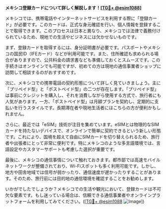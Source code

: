 **メキシコ登録カードについて詳しく解説します！[[TG💪+ @esim1088](https://t.me/s/esim1088)]**

メキシコでは、携帯電話やインターネットサービスを利用する際に「登録カード」が必要です。このカードは、正式な身元確認を行い、個人情報を登録することで取得できます。このプロセスは日本と異なり、メキシコでは法律で義務付けられているため、現地での生活やビジネスには欠かせないものです。

まず、登録カードを取得するには、身分証明書が必要です。パスポートやメキシコの国民ID（IFEカード）などが利用可能です。また、住所確認も求められる場合がありますので、公共料金の請求書なども準備しておくとスムーズです。この手続きはオンラインでも可能ですが、初めての方は現地の通信事業者ショップに訪問して相談するのがおすすめです。

次に、メキシコでの携帯電話の契約形態について詳しく見ていきましょう。主に「プリペイド型」と「ポストペイド型」の二つが存在します。「プリペイド型」は事前にクレジットを購入し、それを消費しながら使用する方式で、旅行者にも人気があります。一方、「ポストペイド型」は月額プランを契約し、定期的に支払いを行うスタイルです。長期滞在者や現地生活者にはこちらの方が便利かもしれません。

さらに、最近では「eSIM」技術が注目を集めています。eSIMとは物理的なSIMカードを持たないデバイスで、オンラインで簡単に契約できるという新しい形態です。これにより、国境を超えて自由にSIMカードを切り替えられるため、旅行者や出張者にとって非常に便利です。特にメキシコのような多言語環境では、言語設定やカスタマーサポートも考慮した選択が重要です。

最後に、メキシコの通信事情について触れておきます。都市部では高速モバイルネットワークが整備されており、Wi-Fiスポットも多く利用可能です。しかし、地方や田舎地域では信号が弱かったり、通信速度が遅かったりすることがあります。そのため、旅行前には目的地の通信環境を確認することをお勧めします。

いかがでしたでしょうか？メキシコでの生活や観光において、登録カードは不可欠な要素です。もし迷っている場合は、信頼できる通信事業者やオンラインプラットフォームを利用してみてください。([[TG💪+ @esim1088](https://t.me/s/esim1088) ![Image](https://i.postimg.cc/Y0z9fWf4/image.png)])